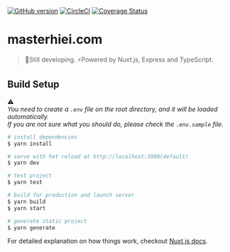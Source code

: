 [![GitHub version](https://badge.fury.io/gh/MasterHiei%2Fmasterhiei.com.svg)](https://badge.fury.io/gh/MasterHiei%2Fmasterhiei.com)
[![CircleCI](https://circleci.com/gh/MasterHiei/masterhiei.com.svg?style=shield)](https://circleci.com/gh/MasterHiei/masterhiei.com)
[![Coverage Status](https://coveralls.io/repos/github/MasterHiei/masterhiei.com/badge.svg?branch=master)](https://coveralls.io/github/MasterHiei/masterhiei.com?branch=master)

# masterhiei.com

> :beginner:Still developing. :zap:Powered by Nuxt.js, Express and TypeScript.

## Build Setup

:warning:  
*You need to create a `.env` file on the root directory, and it will be loaded automatically.*  
*If you are not sure what you should do, please check the `.env.sample` file.*  

``` bash
# install dependencies
$ yarn install

# serve with hot reload at http://localhost:3000(default)
$ yarn dev

# test project
$ yarn test

# build for production and launch server
$ yarn build
$ yarn start

# generate static project
$ yarn generate
```

For detailed explanation on how things work, checkout [Nuxt.js docs](https://nuxtjs.org).

